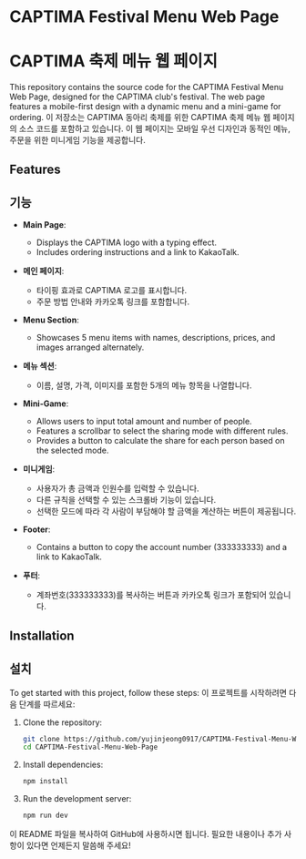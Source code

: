 # CAPTIMA Festival Menu Web Page
# CAPTIMA 축제 메뉴 웹 페이지

This repository contains the source code for the CAPTIMA Festival Menu Web Page, designed for the CAPTIMA club's festival. The web page features a mobile-first design with a dynamic menu and a mini-game for ordering.
이 저장소는 CAPTIMA 동아리 축제를 위한 CAPTIMA 축제 메뉴 웹 페이지의 소스 코드를 포함하고 있습니다. 이 웹 페이지는 모바일 우선 디자인과 동적인 메뉴, 주문을 위한 미니게임 기능을 제공합니다.

## Features
## 기능

- **Main Page**: 
  - Displays the CAPTIMA logo with a typing effect.
  - Includes ordering instructions and a link to KakaoTalk.
  
- **메인 페이지**:
  - 타이핑 효과로 CAPTIMA 로고를 표시합니다.
  - 주문 방법 안내와 카카오톡 링크를 포함합니다.

- **Menu Section**: 
  - Showcases 5 menu items with names, descriptions, prices, and images arranged alternately.
  
- **메뉴 섹션**:
  - 이름, 설명, 가격, 이미지를 포함한 5개의 메뉴 항목을 나열합니다.

- **Mini-Game**: 
  - Allows users to input total amount and number of people.
  - Features a scrollbar to select the sharing mode with different rules.
  - Provides a button to calculate the share for each person based on the selected mode.

- **미니게임**:
  - 사용자가 총 금액과 인원수를 입력할 수 있습니다.
  - 다른 규칙을 선택할 수 있는 스크롤바 기능이 있습니다.
  - 선택한 모드에 따라 각 사람이 부담해야 할 금액을 계산하는 버튼이 제공됩니다.

- **Footer**: 
  - Contains a button to copy the account number (333333333) and a link to KakaoTalk.

- **푸터**:
  - 계좌번호(333333333)를 복사하는 버튼과 카카오톡 링크가 포함되어 있습니다.

## Installation
## 설치

To get started with this project, follow these steps:
이 프로젝트를 시작하려면 다음 단계를 따르세요:

1. Clone the repository:
   ```bash
   git clone https://github.com/yujinjeong0917/CAPTIMA-Festival-Menu-Web-Page.git
   cd CAPTIMA-Festival-Menu-Web-Page
   ```

2. Install dependencies:
   ```bash
   npm install
   ```

3. Run the development server:
   ```bash
   npm run dev
   ```

이 README 파일을 복사하여 GitHub에 사용하시면 됩니다. 필요한 내용이나 추가 사항이 있다면 언제든지 말씀해 주세요!

